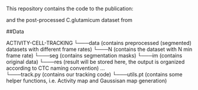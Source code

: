This repository contains the code to the publication:

and the post-processed C.glutamicum dataset from


##Data

ACTIVITY-CELL-TRACKING
└───data  (contains preprocessed (segmented) datasets with different frame rates)
    └───N  (contains the dataset with N min frame rate)
        └───seg  (contains segmentation masks)
        └───im  (contains original data)
        └───res  (result will be stored here, the output is organized according to CTC naming convention)
    ...    
└───track.py (contains our tracking code)
└───utils.pt (contains some helper functions, i.e. Activity map and Gaussisan map generation)



